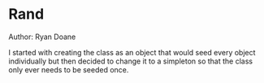 # Rand

Author: Ryan Doane

I started with creating the class as an object that would seed every object individually but then decided to change it to a simpleton so that the class only ever needs to be seeded once.

